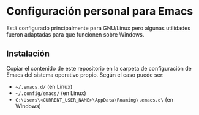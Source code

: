 # Configuración personal para Emacs

Está configurado principalmente para GNU/Linux pero algunas utilidades fueron adaptadas para que funcionen sobre Windows.

## Instalación

Copiar el contenido de este repositorio en la carpeta de configuración de Emacs del sistema operativo propio. Según el caso puede ser:
+ `~/.emacs.d/` (en Linux)
+ `~/.config/emacs/` (en Linux)
+ `C:\Users\<CURRENT_USER_NAME>\AppData\Roaming\.emacs.d\` (en Windows)
